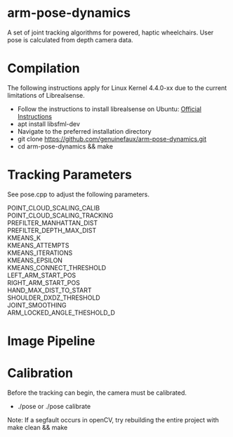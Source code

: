 # arm-pose-dynamics
A set of joint tracking algorithms for powered, haptic wheelchairs. User pose is calculated from depth camera data.

# Compilation

The following instructions apply for Linux Kernel 4.4.0-xx due to the current limitations of Librealsense.

* Follow the instructions to install librealsense on Ubuntu: [Official Instructions](https://github.com/IntelRealSense/librealsense/blob/master/doc/installation.md)
* apt install libsfml-dev
* Navigate to the preferred installation directory
* git clone https://github.com/genuinefaux/arm-pose-dynamics.git
* cd arm-pose-dynamics && make

# Tracking Parameters

See pose.cpp to adjust the following parameters.

POINT_CLOUD_SCALING_CALIB  
POINT_CLOUD_SCALING_TRACKING  
PREFILTER_MANHATTAN_DIST  
PREFILTER_DEPTH_MAX_DIST  
KMEANS_K  
KMEANS_ATTEMPTS  
KMEANS_ITERATIONS  
KMEANS_EPSILON  
KMEANS_CONNECT_THRESHOLD  
LEFT_ARM_START_POS  
RIGHT_ARM_START_POS  
HAND_MAX_DIST_TO_START  
SHOULDER_DXDZ_THRESHOLD  
JOINT_SMOOTHING  
ARM_LOCKED_ANGLE_THESHOLD_D  

# Image Pipeline

# Calibration
Before the tracking can begin, the camera must be calibrated. 


* ./pose or ./pose calibrate

Note: If a segfault occurs in openCV, try rebuilding the entire project with make clean && make
